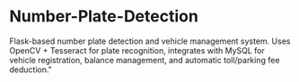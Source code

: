 # Number-Plate-Detection
Flask-based number plate detection and vehicle management system. Uses OpenCV + Tesseract for plate recognition, integrates with MySQL for vehicle registration, balance management, and automatic toll/parking fee deduction."
